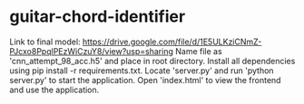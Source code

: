 # guitar-chord-identifier
Link to final model: https://drive.google.com/file/d/1E5ULKziCNmZ-PJcxo8PpqlPEzWiCzuY8/view?usp=sharing
Name file as 'cnn_attempt_98_acc.h5' and place in root directory.
Install all dependencies using pip install -r requirements.txt.
Locate 'server.py' and run 'python server.py' to start the application.
Open 'index.html' to view the frontend and use the application. 
